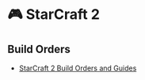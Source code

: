 # :video_game: StarCraft 2

## Build Orders

- [StarCraft 2 Build Orders and Guides](https://lotv.spawningtool.com/build/)
